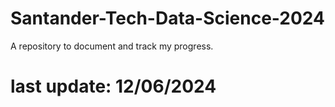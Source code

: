 # Santander-Tech-Data-Science-2024

A repository to document and track my progress.

# last update: 12/06/2024

